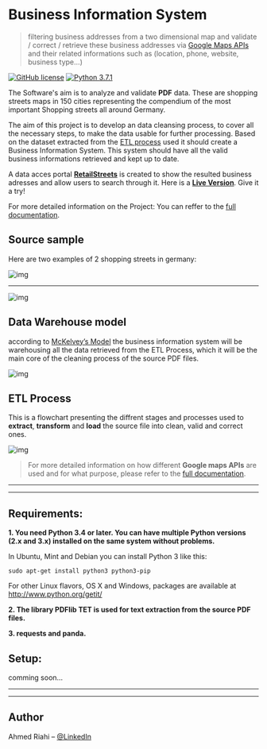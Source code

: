 # Business Information System 
> filtering business addresses from a two dimensional map and validate / correct / retrieve these business addresses via [Google Maps APIs](https://cloud.google.com/maps-platform/places/) and their related informations such as (location, phone, website, business type...)

[![GitHub license](https://img.shields.io/badge/license-MIT-blue.svg)](https://github.com/facebook/react/blob/master/LICENSE) 
[![Python 3.7.1](https://img.shields.io/badge/python-3.7.1-blue.svg)](https://www.python.org/downloads/release/python-371/)

The Software's aim is to analyze and validate **PDF** data. These are shopping streets maps in 150 cities representing the compendium of the most important Shopping streets all around Germany.  

The aim of this project is to develop an data cleansing process, to cover all the necessary steps, to make the data usable for further processing. Based on the dataset extracted from the [ETL process](https://en.wikipedia.org/wiki/Extract,_transform,_load) used it should create a Business Information System. 
This system should have all the valid business informations retrieved and kept up to date.

A data acces portal [**RetailStreets**](https://retailstreet.herokuapp.com) is created to show the resulted business adresses and allow users to search through it. Here is a [**Live Version**](https://retailstreet.herokuapp.com/).  Give it a try!

For more detailed information on the Project: You can reffer to the [full documentation](https://www.web-profashion.de/Validation%20and%20Analysis%20for%20Business%20Information%20System.pdf).


## Source sample

Here are two examples of 2 shopping streets in germany:

![img](https://i.imgur.com/42HOj2E.png[/img])

------------

![img](https://i.imgur.com/uKitLUI.png[/img)


## Data Warehouse model
according to [McKelvey’s Model](https://www.researchgate.net/publication/316878885_The_Challenges_of_Data_Cleansing_with_Data_Warehouses) the business information system will be warehousing all the data retrieved from the ETL Process, which it will be the main core of the cleaning process of the source PDF files.

![img](https://i.imgur.com/hR3KnCn.png[/img)

## ETL Process

This is a flowchart presenting the diffrent stages and processes used to **extract**, **transform** and **load** the source file into clean, valid and correct ones.

![img](https://i.imgur.com/c7SlIOT.png[/img)

> For more detailed information on how different **Google maps APIs** are used and for what purpose, please refer to the  [full documentation](https://www.web-profashion.de/Validation%20and%20Analysis%20for%20Business%20Information%20System.pdf). 


------------

------------
 ## Requirements:
 
 **1. You need Python 3.4 or later. You can have multiple Python versions (2.x and 3.x) installed on the same system without problems.**
  

In Ubuntu, Mint and Debian you can install Python 3 like this:

`sudo apt-get install python3 python3-pip`

For other Linux flavors, OS X and Windows, packages are available at
http://www.python.org/getit/

**2. The library **PDFlib TET** is used for text extraction from the source PDF files.**

**3. requests and panda.** 

 ## Setup:

comming soon...


------------


------------


## Author

Ahmed Riahi – [@LinkedIn](https://www.linkedin.com/in/ahmed-riahi-24011b85/)
